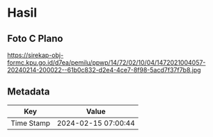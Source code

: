 # Hasil

## Foto C Plano

https://sirekap-obj-formc.kpu.go.id/d7ea/pemilu/ppwp/14/72/02/10/04/1472021004057-20240214-200022--61b0c832-d2e4-4ce7-8f98-5acd7f37f7b8.jpg


## Metadata

| Key        | Value               |
| ---------- | ------------------- |
| Time Stamp | 2024-02-15 07:00:44 |



